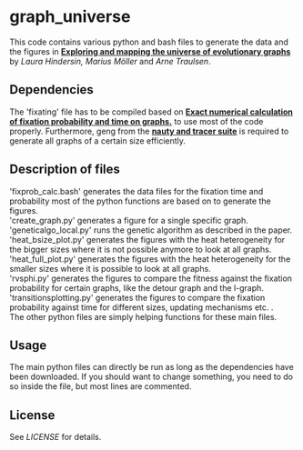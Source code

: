 # graph_universe
This code contains various python and bash files to generate the data and the figures in <a href="https://arxiv.org/abs/1810.12807"><b>Exploring and mapping the universe of evolutionary graphs</b></a> by <i>Laura Hindersin, Marius Möller</i> and <i> Arne Traulsen</i>.

## Dependencies
The 'fixating' file has to be compiled based on <a href="https://github.com/hindersin/efficientFixation/blob/master/README.md"><b>Exact numerical calculation of fixation probability and time on graphs.</b></a> to use most of the code properly.
Furthermore, geng from the <a href="http://pallini.di.uniroma1.it/"><b>nauty and tracer suite</b></a> is required to generate all graphs of a certain size efficiently.

## Description of files

'fixprob_calc.bash' generates the data files for the fixation time and probability most of the python functions are based on to generate the figures.<br>
'create_graph.py' generates a figure for a single specific graph.<br>
'geneticalgo_local.py' runs the genetic algorithm as described in the paper.<br>
'heat_bsize_plot.py' generates the figures with the heat heterogeneity for the bigger sizes where it is not possible anymore to look at all graphs.<br>
'heat_full_plot.py' generates the figures with the heat heterogeneity for the smaller sizes where it is possible to look at all graphs.<br>
'rvsphi.py' generates the figures to compare the fitness against the fixation probability for certain graphs, like the detour graph and the l-graph.<br>
'transitionsplotting.py' generates the figures to compare the fixation probability against time for different sizes, updating mechanisms etc. .<br>
The other python files are simply helping functions for these main files.<br>


## Usage

The main python files can directly be run as long as the dependencies have been downloaded. If you should want to change something, you need to do so inside the file, but most lines are commented.

## License

See <i>LICENSE</i> for details.
